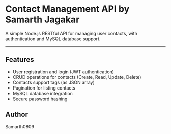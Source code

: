 # Contact Management API by Samarth Jagakar

A simple Node.js RESTful API for managing user contacts, with authentication and MySQL database support.

---

## Features

- User registration and login (JWT authentication)
- CRUD operations for contacts (Create, Read, Update, Delete)
- Contacts support tags (as JSON array)
- Pagination for listing contacts
- MySQL database integration
- Secure password hashing


## Author

Samarth0809
